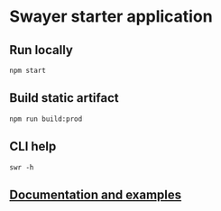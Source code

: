 # Swayer starter application

## Run locally

```
npm start
```

## Build static artifact

```
npm run build:prod
```

## CLI help

```
swr -h
```

## [Documentation and examples](https://github.com/rohiievych/swayer)
